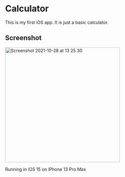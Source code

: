 # Calculator
This is my first iOS app. It is just a basic calculator.  

## Screenshot
<img width="371" alt="Screenshot 2021-10-28 at 13 25 30" src="https://user-images.githubusercontent.com/76846542/139211935-671e5180-6e5c-49dc-960b-74535f9d3c83.png">


Running in iOS 15 on iPhone 13 Pro Max
